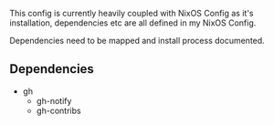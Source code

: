This config is currently heavily coupled with NixOS Config as it's installation, dependencies etc are all defined in my NixOS Config.

Dependencies need to be mapped and install process documented.

## Dependencies
- gh
  - gh-notify
  - gh-contribs
